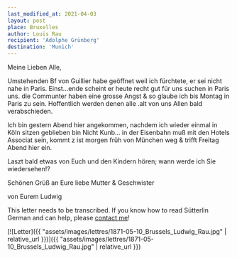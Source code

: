 ```yaml
---
last_modified_at: 2021-04-03
layout: post
place: Bruxelles
author: Louis Rau
recipient: 'Adolphe Grünberg'
destination: 'Munich'
---
```



Meine Lieben Alle,

Umstehenden Bf von Guillier habe geöffnet
weil ich fürchtete, er sei nicht nahe in Paris. Einst...ende
scheint er heute recht gut für uns suchen in Paris uns. die
Communter haben eine grosse Angst & so glaube ich
bis Montag in Paris zu sein. Hoffentlich werden denen
alle .alt von uns Allen bald verabschieden.

Ich bin gestern Abend hier angekommen,
nachdem ich wieder einmal in Köln sitzen geblieben bin
Nicht Kunb... in der Eisenbahn muß mit den Hotels
Associat sein, kommt z ist morgen früh von München weg
& trifft Freitag Abend hier ein.

Laszt bald etwas von Euch und den
Kindern hören; wann werde ich Sie wiedersehen!?

Schönen Grüß an Eure liebe Mutter & Geschwister



von Eurem Ludwig




This letter needs to be transcribed. If you know how to read Sütterlin German
and can help, please [contact me](mailto:raphink@gmail.com)!

[![Letter]({{ "assets/images/lettres/1871-05-10_Brussels_Ludwig_Rau.jpg" | relative_url }})]({{ "assets/images/lettres/1871-05-10_Brussels_Ludwig_Rau.jpg" | relative_url }})
